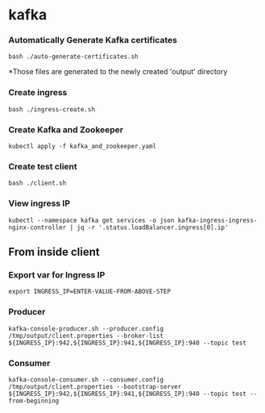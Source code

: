 # kafka


### Automatically Generate Kafka certificates
```
bash ./auto-generate-certificates.sh
```
*Those files are generated to the newly created 'output' directory

### Create ingress
```
bash ./ingress-create.sh
```

### Create Kafka and Zookeeper
```
kubectl apply -f kafka_and_zookeeper.yaml
```

### Create test client
```
bash ./client.sh
```

### View ingress IP
```
kubectl --namespace kafka get services -o json kafka-ingress-ingress-nginx-controller | jq -r '.status.loadBalancer.ingress[0].ip'
```

## From inside client
### Export var for Ingress IP
```
export INGRESS_IP=ENTER-VALUE-FROM-ABOVE-STEP
```

### Producer
```
kafka-console-producer.sh --producer.config /tmp/output/client.properties --broker-list ${INGRESS_IP}:942,${INGRESS_IP}:941,${INGRESS_IP}:940 --topic test
```

### Consumer
```
kafka-console-consumer.sh --consumer.config /tmp/output/client.properties --bootstrap-server ${INGRESS_IP}:942,${INGRESS_IP}:941,${INGRESS_IP}:940 --topic test --from-beginning
```

